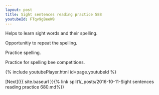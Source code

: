 ```yaml
---
layout: post
title: Sight sentences reading practice 588
youtubeId: FTqv9gBeeW8
---
```

 
 
Helps to learn sight words and their spelling.

Opportunitiy to repeat the spelling. 

Practice spelling. 
 
Practice for spelling bee competitions. 
 
{% include youtubePlayer.html id=page.youtubeId %}
 
 

[Next]({{ site.baseurl }}{% link  split1/_posts/2016-10-11-Sight sentences reading practice 680.md%})
 
